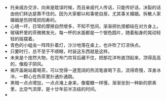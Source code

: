 - 托亲戚办交涉，向来是耽误时候，而且亲戚代人传话，只能传好话，决裂的话由他们转达是靠不住的。因为大家都以和事佬自居，尤其事关婚姻。拆散人家婚姻是伤阴骘损阳寿的。
- 心境一坏，日常的摩擦自然增多，不知不觉间，渐渐把仇恨都结在对方身上。
- 玻璃杯里的茶微微发光，每一杯的水面都是一个银色圆片，随着船身的晃动轻轻的摇摆着。
- 青色的小蜢虫一阵阵扑着灯，沙沙地落在桌上，也许吹了灯凉快点。
- 只要时行，总不至于不顺眼，时装这东西就是这样。
- 未来是个庞然大物，在花布门帘背后藏不住，把那花洋布直顶起来，顶得高高的，像股子阴风。
- 揭开盖碗站着喝茶，可以觉得一道宽阔的热流笔直喝下去，流得奇慢，浑身冰冷，一颗心在热茶里扑通扑通跳。
- 黑暗一点点增加，一点点淹上身来，像蜜糖一样慢，渐渐坐到一种新的原素里，比空气浓厚，是十廿年前半冻结的时间。
- 
